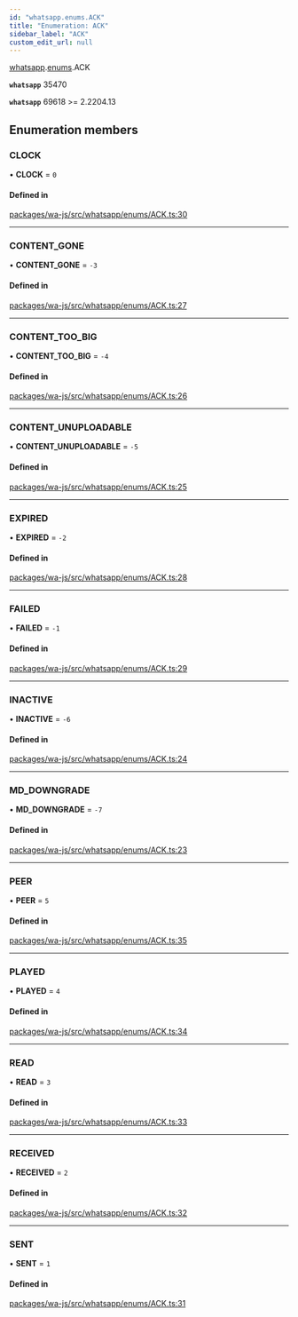 ```yaml
---
id: "whatsapp.enums.ACK"
title: "Enumeration: ACK"
sidebar_label: "ACK"
custom_edit_url: null
---
```


[whatsapp](../namespaces/whatsapp.md).[enums](../namespaces/whatsapp.enums.md).ACK

**`whatsapp`** 35470

**`whatsapp`** 69618 >= 2.2204.13

## Enumeration members

### CLOCK

• **CLOCK** = `0`

#### Defined in

[packages/wa-js/src/whatsapp/enums/ACK.ts:30](https://github.com/wppconnect-team/wa-js/blob/main/src/whatsapp/enums/ACK.ts#L30)

___

### CONTENT\_GONE

• **CONTENT\_GONE** = `-3`

#### Defined in

[packages/wa-js/src/whatsapp/enums/ACK.ts:27](https://github.com/wppconnect-team/wa-js/blob/main/src/whatsapp/enums/ACK.ts#L27)

___

### CONTENT\_TOO\_BIG

• **CONTENT\_TOO\_BIG** = `-4`

#### Defined in

[packages/wa-js/src/whatsapp/enums/ACK.ts:26](https://github.com/wppconnect-team/wa-js/blob/main/src/whatsapp/enums/ACK.ts#L26)

___

### CONTENT\_UNUPLOADABLE

• **CONTENT\_UNUPLOADABLE** = `-5`

#### Defined in

[packages/wa-js/src/whatsapp/enums/ACK.ts:25](https://github.com/wppconnect-team/wa-js/blob/main/src/whatsapp/enums/ACK.ts#L25)

___

### EXPIRED

• **EXPIRED** = `-2`

#### Defined in

[packages/wa-js/src/whatsapp/enums/ACK.ts:28](https://github.com/wppconnect-team/wa-js/blob/main/src/whatsapp/enums/ACK.ts#L28)

___

### FAILED

• **FAILED** = `-1`

#### Defined in

[packages/wa-js/src/whatsapp/enums/ACK.ts:29](https://github.com/wppconnect-team/wa-js/blob/main/src/whatsapp/enums/ACK.ts#L29)

___

### INACTIVE

• **INACTIVE** = `-6`

#### Defined in

[packages/wa-js/src/whatsapp/enums/ACK.ts:24](https://github.com/wppconnect-team/wa-js/blob/main/src/whatsapp/enums/ACK.ts#L24)

___

### MD\_DOWNGRADE

• **MD\_DOWNGRADE** = `-7`

#### Defined in

[packages/wa-js/src/whatsapp/enums/ACK.ts:23](https://github.com/wppconnect-team/wa-js/blob/main/src/whatsapp/enums/ACK.ts#L23)

___

### PEER

• **PEER** = `5`

#### Defined in

[packages/wa-js/src/whatsapp/enums/ACK.ts:35](https://github.com/wppconnect-team/wa-js/blob/main/src/whatsapp/enums/ACK.ts#L35)

___

### PLAYED

• **PLAYED** = `4`

#### Defined in

[packages/wa-js/src/whatsapp/enums/ACK.ts:34](https://github.com/wppconnect-team/wa-js/blob/main/src/whatsapp/enums/ACK.ts#L34)

___

### READ

• **READ** = `3`

#### Defined in

[packages/wa-js/src/whatsapp/enums/ACK.ts:33](https://github.com/wppconnect-team/wa-js/blob/main/src/whatsapp/enums/ACK.ts#L33)

___

### RECEIVED

• **RECEIVED** = `2`

#### Defined in

[packages/wa-js/src/whatsapp/enums/ACK.ts:32](https://github.com/wppconnect-team/wa-js/blob/main/src/whatsapp/enums/ACK.ts#L32)

___

### SENT

• **SENT** = `1`

#### Defined in

[packages/wa-js/src/whatsapp/enums/ACK.ts:31](https://github.com/wppconnect-team/wa-js/blob/main/src/whatsapp/enums/ACK.ts#L31)
